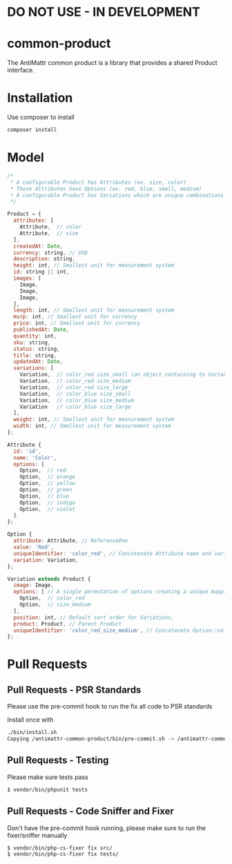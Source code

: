 # DO NOT USE - IN DEVELOPMENT

common-product
==============

The AntiMattr common product is a library that provides a shared Product interface.

Installation
============

Use composer to install

```bash
composer install
```

Model
=====

```javascript
/* 
 * A configurable Product has Attributes (ex. size, color)
 * Those Attributes have Options (ex. red, blue, small, medium)
 * A configurable Product has Variations which are unique combinations of Options. 
 */

Product = {
  attributes: [
    Attribute,  // color
    Attribute,  // size
  ],
  createdAt: Date,
  currency: string, // USD
  description: string,
  height: int, // Smallest unit for measurement system
  id: string || int,
  images: [
    Image,
    Image,
    Image,
  ],
  length: int, // Smallest unit for measurement system
  msrp: int, // Smallest unit for currency
  price: int, // Smallest unit for currency
  publishedAt: Date,
  quantity: int,
  sku: string,
  status: string,
  title: string,
  updatedAt: Date,  
  variations: [
    Variation,  // color_red size_small (an object containing to Variants, one for color red and one for size medium)
    Variation,  // color_red size_medium
    Variation,  // color_red size_large
    Variation,  // color_blue size_small
    Variation,  // color_blue size_medium
    Variation   // color_blue size_large
  ],
  weight: int, // Smallest unit for measurement system
  width: int, // Smallest unit for measurement system
};

Attribute {
  id: 'id',
  name: 'Color',
  options: [  
    Option,  // red
    Option,  // orange
    Option,  // yellow
    Option,  // green
    Option,  // blue
    Option,  // indigo
    Option,  // violet
  ]  
};

Option {
  attribute: Attribute, // ReferenceOne
  value: 'Red', 
  uniqueIdentifier: 'color_red', // Concatenate Attribute name and variant value. This ensures there can be only one "red".
  variation: Variation,
};

Variation extends Product {
  image: Image,
  options: [ // A single permutation of options creating a unique mapping of options
    Option,  // color_red
    Option,  // size_medium
  ],
  position: int, // Default sort order for Variations,
  product: Product, // Parent Product
  uniqueIdentifier: 'color_red_size_medium', // Concatenate Option::uniqueIdentifier  
};
```

Pull Requests
=============

Pull Requests - PSR Standards
-----------------------------

Please use the pre-commit hook to run the fix all code to PSR standards

Install once with

```bash
./bin/install.sh 
Copying /antimattr-common-product/bin/pre-commit.sh -> /antimattr-common-product/bin/../.git/hooks/pre-commit
```

Pull Requests - Testing
-----------------------

Please make sure tests pass

```bash
$ vendor/bin/phpunit tests
```

Pull Requests - Code Sniffer and Fixer
--------------------------------------

Don't have the pre-commit hook running, please make sure to run the fixer/sniffer manually

```bash
$ vendor/bin/php-cs-fixer fix src/
$ vendor/bin/php-cs-fixer fix tests/
